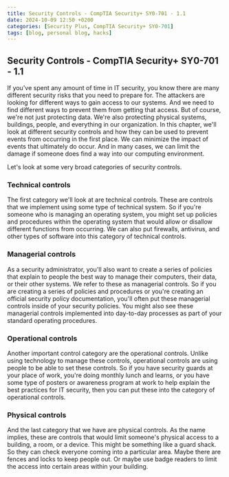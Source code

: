 ```yaml
---
title: Security Controls - CompTIA Security+ SY0-701 - 1.1
date: 2024-10-09 12:50 +0200
categories: [Security Plus, CompTIA Security+ SY0-701]
tags: [blog, personal blog, hacks]
---
```


## Security Controls - CompTIA Security+ SY0-701 - 1.1

If you've spent any amount of time in IT security, you know there are many different security risks that you need to prepare for. The attackers are looking for different ways to gain access to our systems. And we need to find different ways to prevent them from getting that access. But of course, we're not just protecting data. We're also protecting physical systems, buildings, people, and everything in our organization. In this chapter, we'll look at different security controls and how they can be used to prevent events from occurring in the first place. We can minimize the impact of events that ultimately do occur. And in many cases, we can limit the damage if someone does find a way into our computing environment. 

Let's look at some very broad categories of security controls.

### Technical controls
The first category we'll look at are technical controls. These are controls that we implement using some type of technical system. So if you're someone who is managing an operating system, you might set up policies and procedures within the operating system that would allow or disallow different functions from occurring. We can also put firewalls, antivirus, and other types of software into this category of technical controls.

### Managerial controls
As a security administrator, you'll also want to create a series of policies that explain to people the best way to manage their computers, their data, or their other systems. We refer to these as managerial controls. So if you are creating a series of policies and procedures or you're creating an official security policy documentation, you'll often put these managerial controls inside of your security policies. You might also see these managerial controls implemented into day-to-day processes as part of your standard operating procedures.

### Operational controls
Another important control category are the operational controls. Unlike using technology to manage these controls, operational controls are using people to be able to set these controls. So if you have security guards at your place of work, you're doing monthly lunch and learns, or you have some type of posters or awareness program at work to help explain the best practices for IT security, then you can put these into the category of operational controls. 

### Physical controls
And the last category that we have are physical controls. As the name implies, these are controls that would limit someone's physical access to a building, a room, or a device. This might be something like a guard shack. So they can check everyone coming into a particular area. Maybe there are fences and locks to keep people out. Or maybe use badge readers to limit the access into certain areas within your building. 

